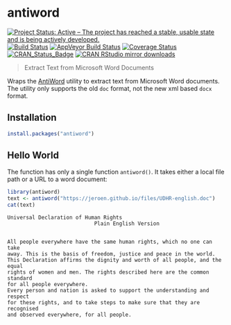 # antiword

[![Project Status: Active – The project has reached a stable, usable state and is being actively developed.](http://www.repostatus.org/badges/latest/active.svg)](http://www.repostatus.org/#active)
[![Build Status](https://travis-ci.org/ropensci/antiword.svg?branch=master)](https://travis-ci.org/ropensci/antiword)
[![AppVeyor Build Status](https://ci.appveyor.com/api/projects/status/github/ropensci/antiword?branch=master&svg=true)](https://ci.appveyor.com/project/jeroen/antiword)
[![Coverage Status](https://codecov.io/github/ropensci/antiword/coverage.svg?branch=master)](https://codecov.io/github/ropensci/antiword?branch=master)
[![CRAN_Status_Badge](http://www.r-pkg.org/badges/version/antiword)](http://cran.r-project.org/package=antiword)
[![CRAN RStudio mirror downloads](http://cranlogs.r-pkg.org/badges/antiword)](http://cran.r-project.org/web/packages/antiword/index.html)

> Extract Text from Microsoft Word Documents

Wraps the [AntiWord](http://www.winfield.demon.nl/) utility to extract text from 
Microsoft Word documents. The utility only supports the old `doc` format, not the 
new xml based `docx` format.

## Installation

```r
install.packages("antiword")
```

## Hello World

The function has only a single function `antiword()`. It takes either a local 
file path or a URL to a word document:

```r
library(antiword)
text <- antiword("https://jeroen.github.io/files/UDHR-english.doc")
cat(text)
```

```
Universal Declaration of Human Rights
                            Plain English Version

 
All people everywhere have the same human rights, which no one can take
away. This is the basis of freedom, justice and peace in the world.
This Declaration affirms the dignity and worth of all people, and the equal
rights of women and men. The rights described here are the common standard
for all people everywhere.
Every person and nation is asked to support the understanding and respect
for these rights, and to take steps to make sure that they are recognised
and observed everywhere, for all people.
```
